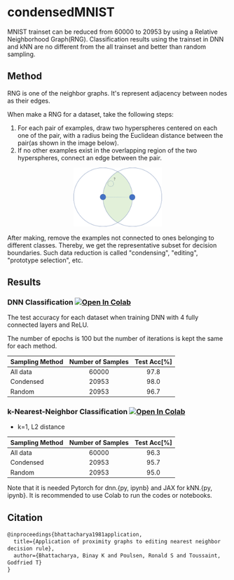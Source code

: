# condensedMNIST
MNIST trainset can be reduced from 60000 to 20953 by using a Relative Neighborhood Graph(RNG). Classification results using the trainset in DNN and kNN are no different from the all trainset and better than random sampling.

## Method
RNG is one of the neighbor graphs. It's represent adjacency between nodes as their edges. 

When make a RNG for a dataset, take the following steps:
1. For each pair of examples, draw two hyperspheres centered on each one of the pair, with a radius being the Euclidean distance between the pair(as shown in the image below).
2. If no other examples exist in the overlapping region of the two hyperspheres, connect an edge between the pair.

<div align="center">
    <img src="img/figure1.png" width="40%">
</div>

After making, remove the examples not connected to ones belonging to different classes. Thereby, we get the representative subset for decision boundaries. Such data reduction is called "condensing", "editing", "prototype selection", etc.

## Results
### DNN Classification [![Open In Colab](https://colab.research.google.com/assets/colab-badge.svg)](http://colab.research.google.com/github/shinome551/condensedMNIST/blob/main/notebook/dnn.ipynb)
The test accuracy for each dataset when training DNN with 4 fully connected layers and ReLU. 

The number of epochs is 100 but the number of iterations is kept the same for each method.

| Sampling Method | Number of Samples |  Test Acc[%] |
|-----------------|:-----------------:|:------------:|
| All data        |       60000       |     97.8     |
| Condensed       |       20953       |     98.0     |
| Random          |       20953       |     96.7     |

### k-Nearest-Neighbor Classification [![Open In Colab](https://colab.research.google.com/assets/colab-badge.svg)](http://colab.research.google.com/github/shinome551/condensedMNIST/blob/main/notebook/kNN.ipynb)
- k=1, L2 distance

| Sampling Method | Number of Samples |  Test Acc[%] |
|-----------------|:-----------------:|:------------:|
| All data        |       60000       |     96.3     |
| Condensed       |       20953       |     95.7     |
| Random          |       20953       |     95.0     |

Note that it is needed Pytorch for dnn.{py, ipynb} and JAX for kNN.{py, ipynb}. It is recommended to use Colab to run the codes or notebooks.

## Citation
```
@inproceedings{bhattacharya1981application,
  title={Application of proximity graphs to editing nearest neighbor decision rule},
  author={Bhattacharya, Binay K and Poulsen, Ronald S and Toussaint, Godfried T}
}
```
